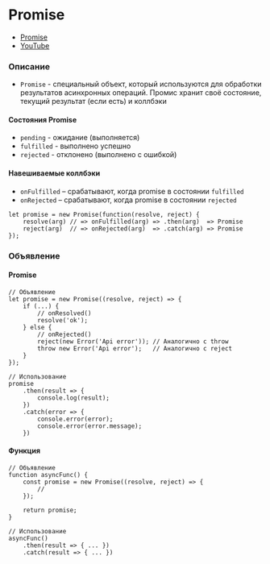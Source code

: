 # Promise

- [Promise](https://learn.javascript.ru/promise-basics)
- [YouTube](https://www.youtube.com/watch?v=1idOY3C1gYU)


<!-- xxxxxxxxxxxxxxxxxxxxxxxxxxxxxxxxxxxxxxxxxxxxxxxxxxxxxxx -->
### Описание
<!-- xxxxxxxxxxxxxxxxxxxxxxxxxxxxxxxxxxxxxxxxxxxxxxxxxxxxxxx -->
- `Promise` - специальный объект, который используются для обработки результатов асинхронных операций. Промис хранит своё состояние, текущий результат (если есть) и коллбэки

<!------------------------------------------------------------->
#### Состояния Promise
<!------------------------------------------------------------->
- `pending` - ожидание (выполняется)
- `fulfilled` - выполнено успешно
- `rejected` - отклонено (выполнено с ошибкой)

<!------------------------------------------------------------->
#### Навешиваемые коллбэки
<!------------------------------------------------------------->
- `onFulfilled` – срабатывают, когда promise в состоянии `fulfilled`
- `onRejected` – срабатывают, когда promise в состоянии `rejected`

```js:no-line-numbers
let promise = new Promise(function(resolve, reject) {
	resolve(arg) // => onFulfilled(arg) => .then(arg)  => Promise
	reject(arg)  // => onRejected(arg)  => .catch(arg) => Promise
});
```

<!-- xxxxxxxxxxxxxxxxxxxxxxxxxxxxxxxxxxxxxxxxxxxxxxxxxxxxxxx -->
### Объявление
<!-- xxxxxxxxxxxxxxxxxxxxxxxxxxxxxxxxxxxxxxxxxxxxxxxxxxxxxxx -->

<!------------------------------------------------------------->
#### Promise
<!------------------------------------------------------------->
```js:no-line-numbers
// Объявление
let promise = new Promise((resolve, reject) => {
    if (...) {
    	// onResolved()
        resolve('ok');
    } else {
    	// onRejected()
        reject(new Error('Api error')); // Аналогично с throw
        throw new Error('Api error');   // Аналогично с reject
    }
});
```

```js:no-line-numbers
// Использование
promise
    .then(result => {
        console.log(result);
    })
    .catch(error => {
        console.error(error);
        console.error(error.message); 
    })
```

<!------------------------------------------------------------->
#### Функция
<!------------------------------------------------------------->
```js:no-line-numbers
// Объявление
function asyncFunc() {
	const promise = new Promise((resolve, reject) => {
		//
	});

	return promise;
}
```

```js:no-line-numbers
// Использование
asyncFunc()
    .then(result => { ... })
    .catch(result => { ... })
```

